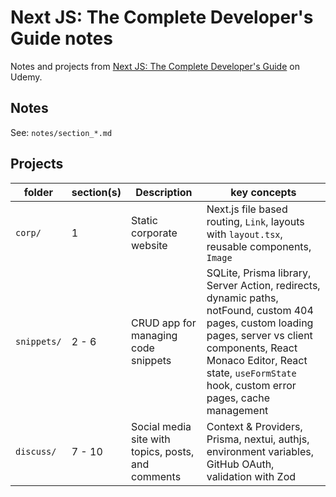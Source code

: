 # Next JS: The Complete Developer's Guide notes

Notes and projects from [Next JS: The Complete Developer's Guide](https://www.udemy.com/course/next-js-the-complete-developers-guide) on Udemy.

## Notes

See: `notes/section_*.md`

## Projects

| folder | section(s) | Description | key concepts |
| ------ | ------- | ----------- | ------------ |
| `corp/` | 1 | Static corporate website | Next.js file based routing, `Link`, layouts with `layout.tsx`, reusable components, `Image` |
| `snippets/` | 2 - 6 | CRUD app for managing code snippets | SQLite, Prisma library, Server Action, redirects, dynamic paths, notFound, custom 404 pages, custom loading pages, server vs client components, React Monaco Editor, React state, `useFormState` hook, custom error pages, cache management  |
| `discuss/` | 7 - 10 | Social media site with topics, posts, and comments | Context & Providers, Prisma, nextui, authjs, environment variables, GitHub OAuth, validation with Zod |